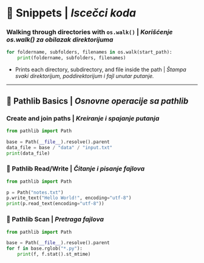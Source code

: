 # 🔧 Snippets | _Iscečci koda_

### Walking through directories with `os.walk()` | _Korišćenje os.walk() za obilazak direktorijuma_

```python
for foldername, subfolders, filenames in os.walk(start_path):
    print(foldername, subfolders, filenames)
```

- Prints each directory, subdirectory, and file inside the path | _Štampa svaki direktorijum, poddirektorijum i fajl unutar putanje._

---

## 🔧 Pathlib Basics | _Osnovne operacije sa pathlib_

### Create and join paths | _Kreiranje i spajanje putanja_

```python
from pathlib import Path

base = Path(__file__).resolve().parent
data_file = base / "data" / "input.txt"
print(data_file)
```

### 🔧 Pathlib Read/Write | _Čitanje i pisanje fajlova_

```python
from pathlib import Path

p = Path("notes.txt")
p.write_text("Hello World!", encoding="utf-8")
print(p.read_text(encoding="utf-8"))
```

### 🔧 Pathlib Scan | _Pretraga fajlova_

```python
from pathlib import Path

base = Path(__file__).resolve().parent
for f in base.rglob("*.py"):
    print(f, f.stat().st_mtime)
```
